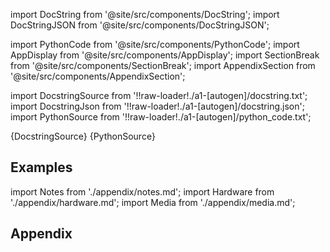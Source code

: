 
[//]: # (Custom component imports)

import DocString from '@site/src/components/DocString';
import DocStringJSON from '@site/src/components/DocStringJSON';

import PythonCode from '@site/src/components/PythonCode';
import AppDisplay from '@site/src/components/AppDisplay';
import SectionBreak from '@site/src/components/SectionBreak';
import AppendixSection from '@site/src/components/AppendixSection';

[//]: # (Docstring)

import DocstringSource from '!!raw-loader!./a1-[autogen]/docstring.txt';
import DocstringJson from '!!raw-loader!./a1-[autogen]/docstring.json';
import PythonSource from '!!raw-loader!./a1-[autogen]/python_code.txt';

<DocString>{DocstringSource}</DocString>
<DocStringJSON data={DocstringJson} />
<PythonCode GLink='EXTRACTORS/FILE/READ_CSV/READ_CSV.py'>{PythonSource}</PythonCode>

<SectionBreak />

    

[//]: # (Examples)

## Examples

<AppDisplay 
  GLink='EXTRACTORS/FILE/READ_CSV'
  nodeLabel='READ_CSV'>
</AppDisplay>

<SectionBreak />

    

[//]: # (Appendix)

import Notes from './appendix/notes.md';
import Hardware from './appendix/hardware.md';
import Media from './appendix/media.md';

## Appendix

<AppendixSection index={0} folderPath='nodes/EXTRACTORS/FILE/READ_CSV/appendix/'><Notes /></AppendixSection>
<AppendixSection index={1} folderPath='nodes/EXTRACTORS/FILE/READ_CSV/appendix/'><Hardware /></AppendixSection>
<AppendixSection index={2} folderPath='nodes/EXTRACTORS/FILE/READ_CSV/appendix/'><Media /></AppendixSection>


